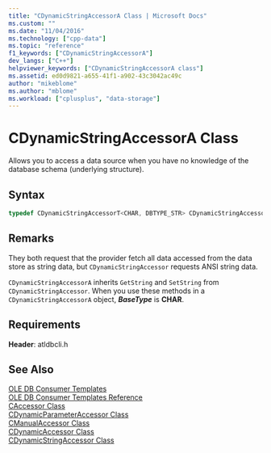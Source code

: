```yaml
---
title: "CDynamicStringAccessorA Class | Microsoft Docs"
ms.custom: ""
ms.date: "11/04/2016"
ms.technology: ["cpp-data"]
ms.topic: "reference"
f1_keywords: ["CDynamicStringAccessorA"]
dev_langs: ["C++"]
helpviewer_keywords: ["CDynamicStringAccessorA class"]
ms.assetid: ed0d9821-a655-41f1-a902-43c3042ac49c
author: "mikeblome"
ms.author: "mblome"
ms.workload: ["cplusplus", "data-storage"]
---
```

# CDynamicStringAccessorA Class
Allows you to access a data source when you have no knowledge of the database schema (underlying structure).  
  
## Syntax

```cpp
typedef CDynamicStringAccessorT<CHAR, DBTYPE_STR> CDynamicStringAccessorA;  
```  
  
## Remarks  
 They both request that the provider fetch all data accessed from the data store as string data, but `CDynamicStringAccessor` requests ANSI string data.  
  
 `CDynamicStringAccessorA` inherits `GetString` and `SetString` from `CDynamicStringAccessor`. When you use these methods in a `CDynamicStringAccessorA` object, ***BaseType*** is **CHAR**.  
  
## Requirements  
 **Header**: atldbcli.h  
  
## See Also  
 [OLE DB Consumer Templates](../../data/oledb/ole-db-consumer-templates-cpp.md)   
 [OLE DB Consumer Templates Reference](../../data/oledb/ole-db-consumer-templates-reference.md)   
 [CAccessor Class](../../data/oledb/caccessor-class.md)   
 [CDynamicParameterAccessor Class](../../data/oledb/cdynamicparameteraccessor-class.md)   
 [CManualAccessor Class](../../data/oledb/cmanualaccessor-class.md)   
 [CDynamicAccessor Class](../../data/oledb/cdynamicaccessor-class.md)   
 [CDynamicStringAccessor Class](../../data/oledb/cdynamicstringaccessor-class.md)